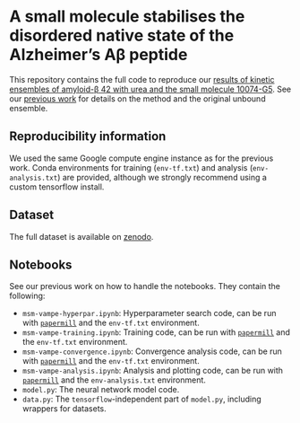 # A small molecule stabilises the disordered native state of the Alzheimer’s Aβ peptide

This repository contains the full code to reproduce our [results of kinetic ensembles of amyloid-β 42 with urea and the small molecule 10074-G5](https://www.biorxiv.org/content/10.1101/2021.11.10.468059v1). See our [previous work](https://github.com/vendruscolo-lab/ab42-kinetic-ensemble) for details on the method and the original unbound ensemble.

## Reproducibility information
We used the same Google compute engine instance as for the previous work. Conda environments for training (`env-tf.txt`) and analysis (`env-analysis.txt`) are provided, although we strongly recommend using a custom tensorflow install.

## Dataset
The full dataset is available on [zenodo](https://zenodo.org/record/5659241).

## Notebooks
See our previous work on how to handle the notebooks. They contain the following:

- `msm-vampe-hyperpar.ipynb`: Hyperparameter search code, can be run with [`papermill`](https://papermill.readthedocs.io/en/latest) and the `env-tf.txt` environment.
- `msm-vampe-training.ipynb`: Training code, can be run with [`papermill`](https://papermill.readthedocs.io/en/latest) and the `env-tf.txt` environment.
- `msm-vampe-convergence.ipynb`: Convergence analysis code, can be run with [`papermill`](https://papermill.readthedocs.io/en/latest) and the `env-tf.txt` environment.
- `msm-vampe-analysis.ipynb`: Analysis and plotting code, can be run with [`papermill`](https://papermill.readthedocs.io/en/latest) and the `env-analysis.txt` environment.
- `model.py`: The neural network model code.
- `data.py`: The `tensorflow`-independent part of `model.py`, including wrappers for datasets.
